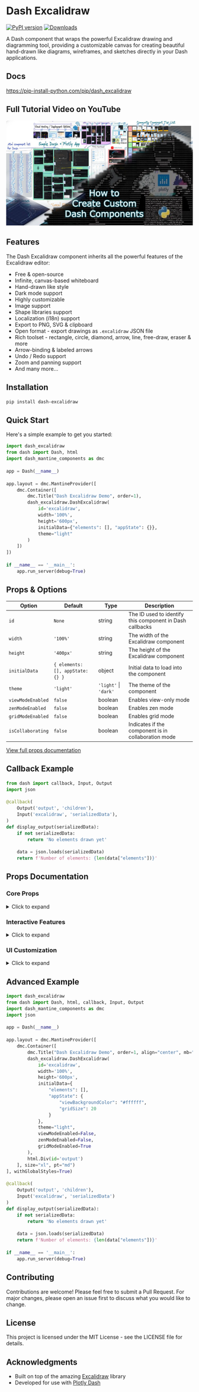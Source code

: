 # Dash Excalidraw

[![PyPI version](https://badge.fury.io/py/dash-excalidraw.svg)](https://badge.fury.io/py/dash-excalidraw)
[![Downloads](https://pepy.tech/badge/dash-excalidraw)](https://pepy.tech/project/dash-excalidraw)

A Dash component that wraps the powerful Excalidraw drawing and diagramming tool, providing a customizable canvas for creating beautiful hand-drawn like diagrams, wireframes, and sketches directly in your Dash applications.

## Docs
https://pip-install-python.com/pip/dash_excalidraw

## Full Tutorial Video on YouTube

[![Dash Excalidraw Demo](assets/how_to_create_custom_components_thumbnail.jpg)](https://www.youtube.com/watch?v=qh4Lg1X_k1A&t)

## Features

The Dash Excalidraw component inherits all the powerful features of the Excalidraw editor:

- Free & open-source
- Infinite, canvas-based whiteboard
- Hand-drawn like style
- Dark mode support
- Highly customizable
- Image support
- Shape libraries support
- Localization (i18n) support
- Export to PNG, SVG & clipboard
- Open format - export drawings as `.excalidraw` JSON file
- Rich toolset - rectangle, circle, diamond, arrow, line, free-draw, eraser & more
- Arrow-binding & labeled arrows
- Undo / Redo support
- Zoom and panning support
- And many more...

## Installation

```bash
pip install dash-excalidraw
```

## Quick Start

Here's a simple example to get you started:

```python
import dash_excalidraw
from dash import Dash, html
import dash_mantine_components as dmc

app = Dash(__name__)

app.layout = dmc.MantineProvider([
    dmc.Container([
        dmc.Title("Dash Excalidraw Demo", order=1),
        dash_excalidraw.DashExcalidraw(
            id='excalidraw',
            width='100%',
            height='600px',
            initialData={"elements": [], "appState": {}},
            theme="light"
        )
    ])
])

if __name__ == '__main__':
    app.run_server(debug=True)
```

## Props & Options

| Option | Default | Type | Description |
|--------|---------|------|-------------|
| `id` | `None` | string | The ID used to identify this component in Dash callbacks |
| `width` | `'100%'` | string | The width of the Excalidraw component |
| `height` | `'400px'` | string | The height of the Excalidraw component |
| `initialData` | `{ elements: [], appState: {} }` | object | Initial data to load into the component |
| `theme` | `'light'` | `'light'` \| `'dark'` | The theme of the component |
| `viewModeEnabled` | `false` | boolean | Enables view-only mode |
| `zenModeEnabled` | `false` | boolean | Enables zen mode |
| `gridModeEnabled` | `false` | boolean | Enables grid mode |
| `isCollaborating` | `false` | boolean | Indicates if the component is in collaboration mode |

[View full props documentation](#props-documentation)

## Callback Example

```python
from dash import callback, Input, Output
import json

@callback(
    Output('output', 'children'),
    Input('excalidraw', 'serializedData'),
)
def display_output(serializedData):
    if not serializedData:
        return 'No elements drawn yet'
    
    data = json.loads(serializedData)
    return f'Number of elements: {len(data["elements"])}'
```

## Props Documentation

### Core Props

<details>
<summary>Click to expand</summary>

| Prop | Type | Default | Description |
|------|------|---------|-------------|
| `id` | string | None | Component identifier |
| `width` | string | '100%' | Component width |
| `height` | string | '400px' | Component height |
| `initialData` | object | `{ elements: [], appState: {} }` | Initial scene data |
| `elements` | array | `[]` | Current scene elements |
| `appState` | object | `{}` | Application state |
| `files` | object | `{}` | Associated files |
| `serializedData` | string | `''` | Serialized scene data |

</details>

### Interactive Features

<details>
<summary>Click to expand</summary>

| Prop | Type | Default | Description |
|------|------|---------|-------------|
| `excalidrawAPI` | function | null | Access Excalidraw API |
| `onPointerUpdate` | function | null | Pointer update callback |
| `onPointerDown` | function | null | Pointer down callback |
| `onScrollChange` | function | null | Scroll change callback |
| `onPaste` | function | null | Paste event callback |
| `onLibraryChange` | function | null | Library change callback |
| `onLinkOpen` | function | null | Link open callback |

</details>

### UI Customization

<details>
<summary>Click to expand</summary>

| Prop | Type | Default | Description |
|------|------|---------|-------------|
| `theme` | string | 'light' | UI theme |
| `langCode` | string | 'en' | Localization code |
| `renderTopRightUI` | function | null | Custom top-right UI |
| `renderCustomStats` | function | null | Custom stats display |
| `UIOptions` | object | `{}` | UI customization options |

</details>

## Advanced Example

```python
import dash_excalidraw
from dash import Dash, html, callback, Input, Output
import dash_mantine_components as dmc
import json

app = Dash(__name__)

app.layout = dmc.MantineProvider([
    dmc.Container([
        dmc.Title("Dash Excalidraw Demo", order=1, align="center", mb="lg"),
        dash_excalidraw.DashExcalidraw(
            id='excalidraw',
            width='100%',
            height='600px',
            initialData={
                "elements": [], 
                "appState": {
                    "viewBackgroundColor": "#ffffff",
                    "gridSize": 20
                }
            },
            theme="light",
            viewModeEnabled=False,
            zenModeEnabled=False,
            gridModeEnabled=True
        ),
        html.Div(id='output')
    ], size="xl", pt="md")
], withGlobalStyles=True)

@callback(
    Output('output', 'children'),
    Input('excalidraw', 'serializedData')
)
def display_output(serializedData):
    if not serializedData:
        return 'No elements drawn yet'
    
    data = json.loads(serializedData)
    return f'Number of elements: {len(data["elements"])}'

if __name__ == '__main__':
    app.run_server(debug=True)
```

## Contributing

Contributions are welcome! Please feel free to submit a Pull Request. For major changes, please open an issue first to discuss what you would like to change.

## License

This project is licensed under the MIT License - see the LICENSE file for details.

## Acknowledgments

- Built on top of the amazing [Excalidraw](https://github.com/excalidraw/excalidraw) library
- Developed for use with [Plotly Dash](https://dash.plotly.com/)